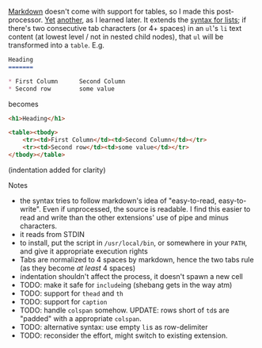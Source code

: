 [Markdown](http://daringfireball.net/projects/markdown/) doesn't come with support for tables, so I made this post-processor. [Yet](http://fletcherpenney.net/multimarkdown/) [an](http://michelf.ca/projects/php-markdown/extra/#table)[other](http://maruku.rubyforge.org/index.html), as I learned later. It extends the [syntax for lists](http://daringfireball.net/projects/markdown/syntax#list); if there's two consecutive tab characters (or 4+ spaces) in an `ul`'s `li` text content (at lowest level / not in nested child nodes), that `ul` will be transformed into a `table`. E.g.

```markdown
Heading
=======

* First Column		Second Column
* Second row		some value
```

becomes

```html
<h1>Heading</h1>

<table><tbody>
    <tr><td>First Column</td><td>Second Column</td></tr>
    <tr><td>Second row</td><td>some value</td></tr>
</tbody></table>
```

(indentation added for clarity)

Notes
* the syntax tries to follow markdown's idea of "easy-to-read, easy-to-write". Even if unprocessed, the source is readable.
I find this easier to read and write than the other extensions' use of pipe and minus characters.
* it reads from STDIN
* to install, put the script in `/usr/local/bin`, or somewhere in your `PATH`, and give it appropriate execution rights
* Tabs are normalized to 4 spaces by markdown, hence the two tabs rule (as they become *at least* 4 spaces)
* indentation shouldn't affect the process, it doesn't spawn a new cell
* TODO: make it safe for `include`ing (shebang gets in the way atm)
* TODO: support for `thead` and `th`
* TODO: support for `caption`
* TODO: handle `colspan` somehow. UPDATE: rows short of `td`s are "padded" with a appropriate `colspan`.
* TODO: alternative syntax: use empty `li`s as row-delimiter
* TODO: reconsider the effort, might switch to existing extension.
